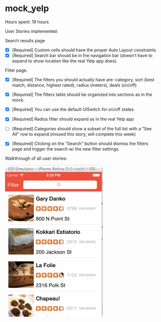 mock_yelp
=========

Hours spent: 19 hours


User Stories implemented:

Search results page
* [x] [Required] Custom cells should have the proper Auto Layout constraints
* [x] [Required] Search bar should be in the navigation bar (doesn't have to expand to    show location like the real Yelp app does).

Filter page.
* [x] [Required] The filters you should actually have are: category, sort (best match, distance, highest rated), radius (meters), deals (on/off).
* [x] [Required] The filters table should be organized into sections as in the mock.
* [x] [Required] You can use the default UISwitch for on/off states.
* [x] [Required] Radius filter should expand as in the real Yelp app
* [ ] [Required] Categories should show a subset of the full list with a "See All" row to expand.(missed this story, will complete this week)
* [x] [Required] Clicking on the "Search" button should dismiss the filters page and trigger the search w/ the new filter settings.


Walkthrough of all user stories:

![Video Walkthrough](mock_yelp.gif)

